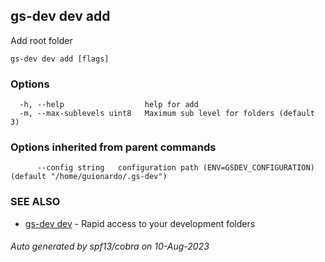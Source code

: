 ## gs-dev dev add

Add root folder

```
gs-dev dev add [flags]
```

### Options

```
  -h, --help                  help for add
  -m, --max-sublevels uint8   Maximum sub level for folders (default 3)
```

### Options inherited from parent commands

```
      --config string   configuration path (ENV=GSDEV_CONFIGURATION) (default "/home/guionardo/.gs-dev")
```

### SEE ALSO

* [gs-dev dev](gs-dev_dev.md)	 - Rapid access to your development folders

###### Auto generated by spf13/cobra on 10-Aug-2023

